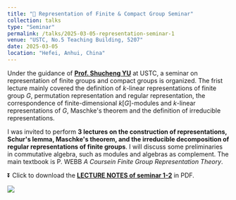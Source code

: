 ```yaml
---
title: "🌟 Representation of Finite & Compact Group Seminar"
collection: talks
type: "Seminar"
permalink: /talks/2025-03-05-representation-seminar-1
venue: "USTC, No.5 Teaching Building, 5207"
date: 2025-03-05
location: "Hefei, Anhui, China"
---
```


Under the guidance of **[Prof. Shucheng YU](https://sites.google.com/site/shuchengyu126/)** at USTC, a seminar on representation of finite groups and compact groups is organized.  The frist lecture mainly covered the definition of $k$-linear representations of finite group $G$, permutation representation and regular representation, the correspondence of finite-dimensional $k[G]$-modules and $k$-linear representations of $G$, Maschke's theorem and the definition of irreducible representations.

I was invited to perform **3 lectures on the construction of representations, Schur's lemma, Maschke's theorem, and the irreducible decomposition of regular representations of finite groups**. I will discuss some preliminaries in commutative algebra, such as modules and algebras as complement. The main textbook is P. WEBB _A Coursein Finite Group Representation Theory_.

⏬ Click to download the **[LECTURE NOTES of seminar 1-2](https://academic.luosw.com.cn/files/representation-seminar.pdf)** in PDF.

![](https://academic.luosw.com.cn/images/3AC81A6FB90EAE3C9ED7565C42BBCD6E.jpg)

